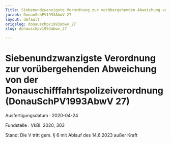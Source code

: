 ```yaml
---
Title: Siebenundzwanzigste Verordnung zur vorübergehenden Abweichung von der Donauschifffahrtspolizeiverordnung
jurabk: DonauSchPV1993AbwV 27
layout: default
origslug: donauschpv1993abwv_27
slug: donauschpv1993abwv_27

---
```


# Siebenundzwanzigste Verordnung zur vorübergehenden Abweichung von der Donauschifffahrtspolizeiverordnung (DonauSchPV1993AbwV 27)

Ausfertigungsdatum
:   2020-04-24

Fundstelle
:   VkBl: 2020, 303

Stand: Die V tritt gem. § 6 mit Ablauf des 14.6.2023 außer Kraft
